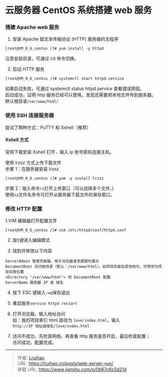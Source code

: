 # 云服务器 CentOS 系统搭建 web 服务


### 搭建 Apache web 服务

1. 安装 Apache 超文本传输协议 (HTTP) 服务器的主程序

```
[root@VM_0_6_centos /]# yum install -y httpd
```

注意安装目录，可通过 cd 命令切换。

2. 启动 HTTP 服务

```
[root@VM_0_6_centos /]# systemctl start httpd.service
```

如果启动失败，可通过 systemctl status httpd.service 查看错误原因。  
启动成功，证明 http 服务已经可以使用，发现还需要把本地文件传到服务器。  
默认根目录`/var/www/html/`

### 使用 SSH 连接服务器

尝试了两种方式：PuTTY 和 Xshell（推荐）

#### Xshell 方式

官网下载安装 Xshell 打开，输入 ip 账号密码连接主机。

使用 lrzsz 方式上传下载文件  
步骤 1：在服务器安装 lrzsz

```
[root@VM_0_6_centos /]# yum -y install lrzsz
```

步骤 2：输入命令`rz`打开上传窗口（可以选择多个文件。)  
使用`sz`文件名命令可打开从服务器下载文件的保存窗口。

### 修改 HTTP 配置

1.VIM 编辑器打开配置文件

```
[root@VM_0_6_centos /]# vim /etc/httpd/conf/httpd.conf
```

2. 按`I`键进入编辑模式

3. 找到并修改以下内容

```
ServerAdmin 管理员邮箱，用于浏览器请求报错时展示
DocumentRoot 访问根目录（默认：/var/www/html），如项目存放在其他地方，可修改为项目存放位置
<Directory "/var/www/html"> 同 DocumentRoot 配置
ServerName 服务器 IP 或 域名
```

4. 按下 ESC 键输入`:wq`保存退出

5. 重启服务`service httpd restart`

6. 打开浏览器，输入地址访问  
   如：我的项目索引 html 路径为 `love/index.html`，输入  
   `http://IP 地址或域名/love/index.html`

7. 访问不成功，先检查网络，再查看 http 服务是否开启，最后检查配置；  
   访问成功，配置完成。


---

> 作者: [Lruihao](https://github.com/Lruihao)  
> URL: https://lruihao.cn/posts/web-server-yun/  
> 转载 URL: https://www.jianshu.com/p/0b67c6c5d21d
